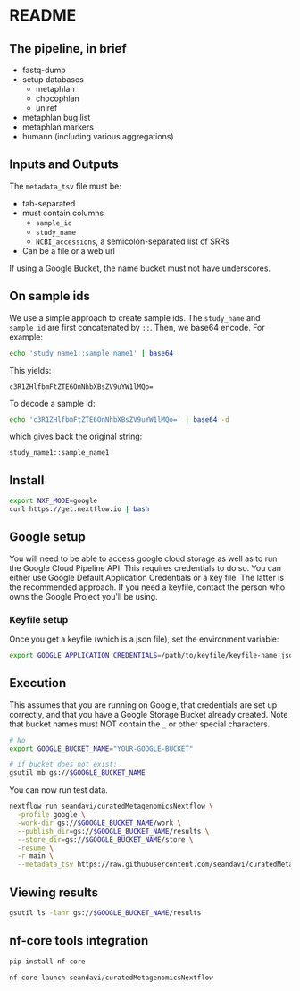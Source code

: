 # README

## The pipeline, in brief

- fastq-dump
- setup databases
  - metaphlan
  - chocophlan
  - uniref
- metaphlan bug list
- metaphlan markers
- humann (including various aggregations)

## Inputs and Outputs

The `metadata_tsv` file must be:

- tab-separated
- must contain columns
  - `sample_id`
  - `study_name`
  - `NCBI_accessions`, a semicolon-separated list of SRRs
- Can be a file or a web url

If using a Google Bucket, the name bucket must not have underscores.

## On sample ids

We use a simple approach to create sample ids. The `study_name` and `sample_id` are
first concatenated by `::`. Then, we base64 encode. For example:

```sh
echo 'study_name1::sample_name1' | base64
```

This yields:

```
c3R1ZHlfbmFtZTE6OnNhbXBsZV9uYW1lMQo=
```

To decode a sample id:

```sh
echo 'c3R1ZHlfbmFtZTE6OnNhbXBsZV9uYW1lMQo=' | base64 -d
```

which gives back the original string:

```
study_name1::sample_name1
```




## Install

```sh
export NXF_MODE=google
curl https://get.nextflow.io | bash
```

## Google setup

You will need to be able to access google cloud storage as well as to 
run the Google Cloud Pipeline API. This requires credentials to do so.
You can either use Google Default Application Credentials or a key file.
The latter is the recommended approach. If you need a keyfile, contact
the person who owns the Google Project you'll be using. 

### Keyfile setup

Once you get a keyfile (which is a json file), set the environment variable:

```sh
export GOOGLE_APPLICATION_CREDENTIALS=/path/to/keyfile/keyfile-name.json
```

## Execution

This assumes that you are running on Google, that credentials are set up correctly,
and that you have a Google Storage Bucket already created. Note that bucket names
must NOT contain the `_` or other special characters. 

```sh
# No 
export GOOGLE_BUCKET_NAME="YOUR-GOOGLE-BUCKET"

# if bucket does not exist:
gsutil mb gs://$GOOGLE_BUCKET_NAME
```

You can now run test data. 

```sh
nextflow run seandavi/curatedMetagenomicsNextflow \
  -profile google \
  -work-dir gs://$GOOGLE_BUCKET_NAME/work \
  --publish_dir=gs://$GOOGLE_BUCKET_NAME/results \
  --store_dir=gs://$GOOGLE_BUCKET_NAME/store \
  -resume \
  -r main \
  --metadata_tsv https://raw.githubusercontent.com/seandavi/curatedMetagenomicsNextflow/main/samplesheet.test.tsv
```

## Viewing results

```sh
gsutil ls -lahr gs://$GOOGLE_BUCKET_NAME/results
```

## nf-core tools integration

```sh
pip install nf-core
```

```sh
nf-core launch seandavi/curatedMetagenomicsNextflow
```
